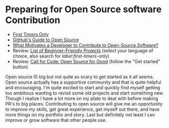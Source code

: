 # Preparing for Open Source software Contribution

-   [First Timers Only](https://www.firsttimersonly.com/)
-   [GitHub's Guide to Open Source](https://www.github.com/open-source)
-   [What Motivates a Developer to Contribute to Open-Source Software?](https://clearcode.cc/blog/why-developers-contribute-open-source-software/)
-   Review: [List of Beginner-Friendly Projects](https://github.com/search?q=label%3Agood-first-issue+archived%3Afalse) (select your language of choice, also search for *label:first-timers-only*)
-   Review: [Call for Code: Open Source for Good](https://callforcode.org/) (follow the "Get started" button)

Open source IS big but not quite as scary to get started as it all seems. Open source actually has a supportive community and that is quite helpful and encouraging. I'm quite excited to start and quickly find myself getting too ambitious wanting to revisit some old projects and start something new. Though I realize I have a lot more on my plate to deal with before making PR's to big places. Contributing to open source will give me an opportunity to improve my skills, get great experience, get myself out there, and have more things on my portfolio and story. Last but definitely not least I can improve or grow software that other people use. 